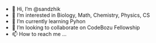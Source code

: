 - 👋 Hi, I’m @sandzhik
- 👀 I’m interested in Biology, Math, Chemistry, Physics, CS
- 🌱 I’m currently learning Pyhon
- 💞️ I’m looking to collaborate on CodeBozu Fellowship 
- 📫 How to reach me ...

<!---
sandzhik/sandzhik is a ✨ special ✨ repository because its `README.md` (this file) appears on your GitHub profile.
You can click the Preview link to take a look at your changes.
--->
